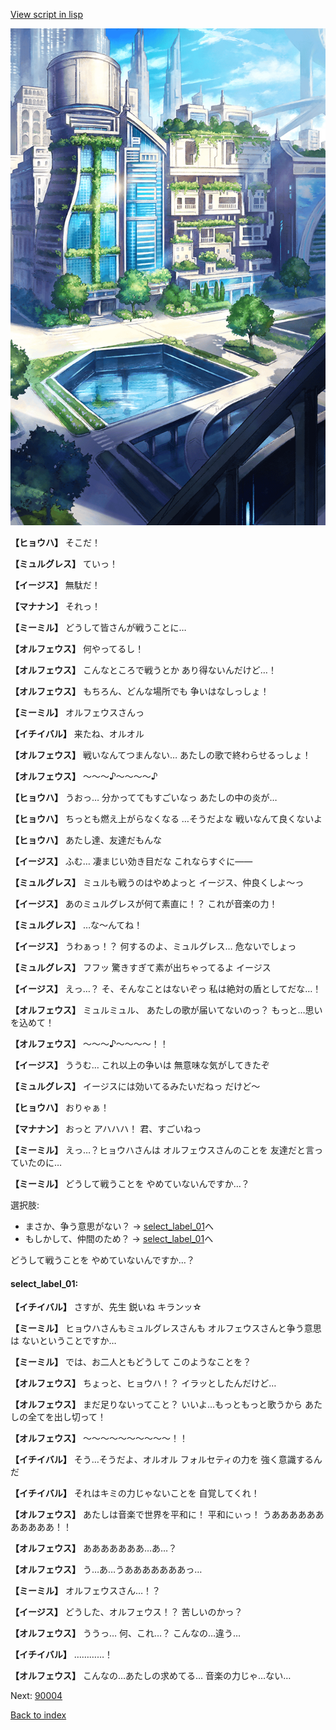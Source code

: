 [View script in lisp](../scripts/202292140.txt)

![in_city.png](../images/backgrounds/in_city.png)

**【ヒョウハ】**
そこだ！

**【ミュルグレス】**
ていっ！

**【イージス】**
無駄だ！

**【マナナン】**
それっ！

**【ミーミル】**
どうして皆さんが戦うことに…

**【オルフェウス】**
何やってるし！

**【オルフェウス】**
こんなところで戦うとか
あり得ないんだけど…！

**【オルフェウス】**
もちろん、どんな場所でも
争いはなしっしょ！

**【ミーミル】**
オルフェウスさんっ

**【イチイバル】**
来たね、オルオル

**【オルフェウス】**
戦いなんてつまんない…
あたしの歌で終わらせるっしょ！

**【オルフェウス】**
～～～♪～～～～♪

**【ヒョウハ】**
うおっ…
分かっててもすごいなっ
あたしの中の炎が…

**【ヒョウハ】**
ちっとも燃え上がらなくなる
…そうだよな
戦いなんて良くないよ

**【ヒョウハ】**
あたし達、友達だもんな

**【イージス】**
ふむ…
凄まじい効き目だな
これならすぐに――

**【ミュルグレス】**
ミュルも戦うのはやめよっと
イージス、仲良くしよ～っ

**【イージス】**
あのミュルグレスが何て素直に！？
これが音楽の力！

**【ミュルグレス】**
…な～んてね！

**【イージス】**
うわぁっ！？
何するのよ、ミュルグレス…
危ないでしょっ

**【ミュルグレス】**
フフッ
驚きすぎて素が出ちゃってるよ
イージス

**【イージス】**
えっ…？
そ、そんなことはないぞっ
私は絶対の盾としてだな…！

**【オルフェウス】**
ミュルミュル、
あたしの歌が届いてないのっ？
もっと…思いを込めて！

**【オルフェウス】**
～～～♪～～～～！！

**【イージス】**
ううむ…
これ以上の争いは
無意味な気がしてきたぞ

**【ミュルグレス】**
イージスには効いてるみたいだねっ
だけど～

**【ヒョウハ】**
おりゃぁ！

**【マナナン】**
おっと
アハハハ！
君、すごいねっ

**【ミーミル】**
えっ…？ヒョウハさんは
オルフェウスさんのことを
友達だと言っていたのに…

**【ミーミル】**
どうして戦うことを
やめていないんですか…？

選択肢:
- まさか、争う意思がない？ → [select_label_01](#select_label_01)へ
- もしかして、仲間のため？ → [select_label_01](#select_label_01)へ

どうして戦うことを
やめていないんですか…？

#### select_label_01:

**【イチイバル】**
さすが、先生
鋭いね
キランッ☆

**【ミーミル】**
ヒョウハさんもミュルグレスさんも
オルフェウスさんと争う意思は
ないということですか…

**【ミーミル】**
では、お二人ともどうして
このようなことを？

**【オルフェウス】**
ちょっと、ヒョウハ！？
イラッとしたんだけど…

**【オルフェウス】**
まだ足りないってこと？
いいよ…もっともっと歌うから
あたしの全てを出し切って！

**【オルフェウス】**
～～～～～～～～～～！！

**【イチイバル】**
そう…そうだよ、オルオル
フォルセティの力を
強く意識するんだ

**【イチイバル】**
それはキミの力じゃないことを
自覚してくれ！

**【オルフェウス】**
あたしは音楽で世界を平和に！
平和にぃっ！
うあああああああああああ！！

**【オルフェウス】**
あああああああ…あ…？

**【オルフェウス】**
う…あ…うあああああああっ…

**【ミーミル】**
オルフェウスさん…！？

**【イージス】**
どうした、オルフェウス！？
苦しいのかっ？

**【オルフェウス】**
ううっ…
何、これ…？
こんなの…違う…

**【イチイバル】**
…………！

**【オルフェウス】**
こんなの…あたしの求めてる…
音楽の力じゃ…ない…


Next: [90004](90004.md)

[Back to index](index.md)
